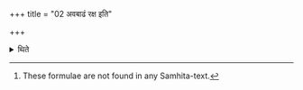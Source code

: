 +++
title = "02 अवबाढं रक्ष इति"

+++

<details><summary>थिते</summary>

2. (The formula to be recited) at the (time of) the second throwing (should be) avabāḍhaṁ rakṣaḥ[^1] and at the time of the third (throwing should be) avabādḥā yātudhānāḥ[^2]  

[^1]: These formulae are not found in any Samhita-text.
</details>
